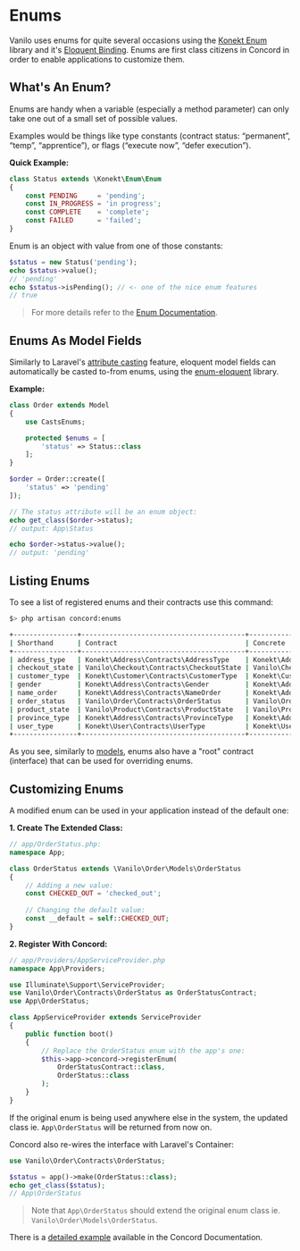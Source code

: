 # Enums

Vanilo uses enums for quite several occasions using the
[Konekt Enum](https://github.com/artkonekt/enum) library and it's
[Eloquent Binding](https://github.com/artkonekt/enum-eloquent). Enums
are first class citizens in Concord in order to enable
applications to customize them.

## What's An Enum?

Enums are handy when a variable (especially a method parameter) can only
take one out of a small set of possible values.

Examples would be things like type constants (contract status:
“permanent”, “temp”, “apprentice”), or flags (“execute now”, “defer
execution”).

**Quick Example:**

```php
class Status extends \Konekt\Enum\Enum
{
    const PENDING     = 'pending';
    const IN_PROGRESS = 'in progress';
    const COMPLETE    = 'complete';
    const FAILED      = 'failed';
}
```

Enum is an object with value from one of those constants:

```php
$status = new Status('pending');
echo $status->value();
// 'pending'
echo $status->isPending(); // <- one of the nice enum features
// true
```

> For more details refer to the
> [Enum Documentation](https://artkonekt.github.io/enum/#/create).

## Enums As Model Fields

Similarly to Laravel's
[attribute casting](https://laravel.com/docs/5.5/eloquent-mutators#attribute-casting)
feature, eloquent model fields can automatically be casted to-from
enums, using the
[enum-eloquent](https://github.com/artkonekt/enum-eloquent) library.

**Example:**

```php
class Order extends Model
{
    use CastsEnums;

    protected $enums = [
        'status' => Status::class
    ];
}

$order = Order::create([
    'status' => 'pending'
]);

// The status attribute will be an enum object:
echo get_class($order->status);
// output: App\Status

echo $order->status->value();
// output: 'pending'
```

## Listing Enums

To see a list of registered enums and their contracts use this command:

```bash
$> php artisan concord:enums

+----------------+-----------------------------------------+--------------------------------------+
| Shorthand      | Contract                                | Concrete                             |
+----------------+-----------------------------------------+--------------------------------------+
| address_type   | Konekt\Address\Contracts\AddressType    | Konekt\Address\Models\AddressType    |
| checkout_state | Vanilo\Checkout\Contracts\CheckoutState | Vanilo\Checkout\Models\CheckoutState |
| customer_type  | Konekt\Customer\Contracts\CustomerType  | Konekt\Customer\Models\CustomerType  |
| gender         | Konekt\Address\Contracts\Gender         | Konekt\Address\Models\Gender         |
| name_order     | Konekt\Address\Contracts\NameOrder      | Konekt\Address\Models\NameOrder      |
| order_status   | Vanilo\Order\Contracts\OrderStatus      | Vanilo\Order\Models\OrderStatus      |
| product_state  | Vanilo\Product\Contracts\ProductState   | Vanilo\Product\Models\ProductState   |
| province_type  | Konekt\Address\Contracts\ProvinceType   | Konekt\Address\Models\ProvinceType   |
| user_type      | Konekt\User\Contracts\UserType          | Konekt\User\Models\UserType          |
+----------------+-----------------------------------------+--------------------------------------+
```

As you see, similarly to [models](models.md), enums also have a "root"
contract (interface) that can be used for overriding enums.

## Customizing Enums

A modified enum can be used in your application instead of the default
one:

**1. Create The Extended Class:**

```php
// app/OrderStatus.php:
namespace App;

class OrderStatus extends \Vanilo\Order\Models\OrderStatus
{
    // Adding a new value:
    const CHECKED_OUT = 'checked_out';
    
    // Changing the default value:
    const __default = self::CHECKED_OUT;    
}
```

**2. Register With Concord:**

```php
// app/Providers/AppServiceProvider.php
namespace App\Providers;

use Illuminate\Support\ServiceProvider;
use Vanilo\Order\Contracts\OrderStatus as OrderStatusContract;
use App\OrderStatus;

class AppServiceProvider extends ServiceProvider
{
    public function boot()
    {
        // Replace the OrderStatus enum with the app's one:
        $this->app->concord->registerEnum(
            OrderStatusContract::class,
            OrderStatus::class
        );
    }
}
```

If the original enum is being used anywhere else in the system, the
updated class ie. `App\OrderStatus` will be returned from now on.

Concord also re-wires the interface with Laravel's Container:

```php
use Vanilo\Order\Contracts\OrderStatus;

$status = app()->make(OrderStatus::class);
echo get_class($status);
// App\OrderStatus
```

> Note that `App\OrderStatus` should extend the original enum class ie.
> `Vanilo\Order\Models\OrderStatus`.

There is a
[detailed example](https://artkonekt.github.io/concord/#/enums?id=extending-enums)
available in the Concord Documentation.

